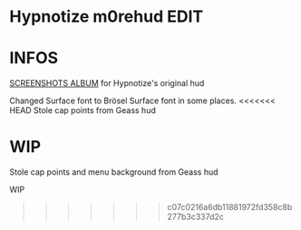 # Hypnotize m0rehud EDIT


<a>INFOS</a>
====

[SCREENSHOTS ALBUM](http://imgur.com/a/2gckG) for Hypnotize's original hud

Changed Surface font to Brösel Surface font in some places.
<<<<<<< HEAD
Stole cap points from Geass hud

WIP
=======
Stole cap points and menu background from Geass hud

WIP
>>>>>>> c07c0216a6db11881972fd358c8b277b3c337d2c
